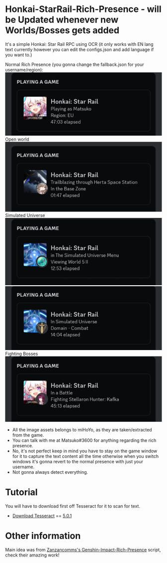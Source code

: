 # Honkai-StarRail-Rich-Presence - will be Updated whenever new Worlds/Bosses gets added


It's a simple Honkai: Star Rail RPC using OCR (it only works with EN lang text currently however you can edit the configs.json and add language if you want to.)

Normal Rich Presence (you gonna change the fallback.json for your username/region):
![RPC1](RPC1.png)
Open world
![RPC2](RPC2.png)
Simulated Universe
![RPC4](RPC4.png)
![RPC3](RPC3.png)
Fighting Bosses
![RPC5](RPC5.png)

- All the image assets belongs to miHoYo, as they are taken/extracted from the game.
- You can talk with me at Matsuko#3600 for anything regarding the rich presence.
- No, it's not perfect keep in mind you have to stay on the game window for it to capture the text content all the time otherwise when you switch windows it's gonna revert to the normal presence with just your username.
- Not gonna always detect everything.

# Tutorial

You will have to download first off Tesseract for it to scan for text.
- [Download Tesseract](https://digi.bib.uni-mannheim.de/tesseract/?C=M;O=A) == [5.0.1](https://digi.bib.uni-mannheim.de/tesseract/tesseract-ocr-w64-setup-v5.0.1.20220118.exe)

# Other information
Main idea was from [Zanzancomms's Genshin-Impact-Rich-Presence](https://github.com/Zanzancomms/Genshin-Impact-Rich-Presence) script, check their amazing work!
